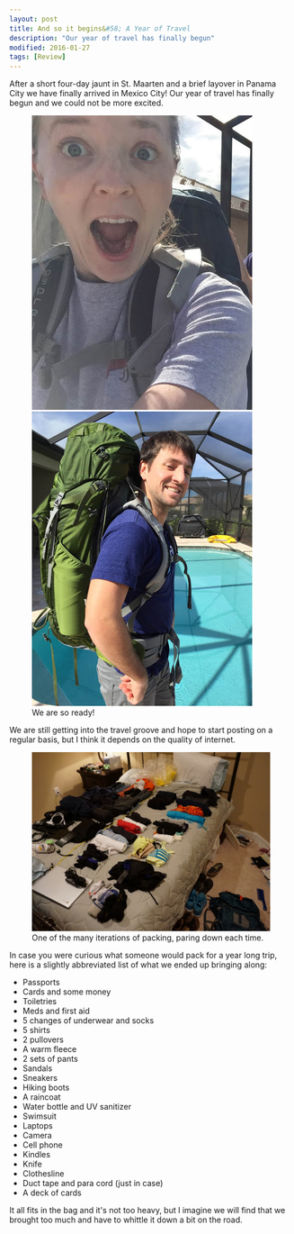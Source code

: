 ```yaml
---
layout: post
title: And so it begins&#58; A Year of Travel
description: "Our year of travel has finally begun"
modified: 2016-01-27
tags: [Review]
---
```


After a short four-day jaunt in St. Maarten and a brief layover in Panama City we have finally arrived in Mexico City! Our year of travel has finally begun and we could not be more excited.

<figure class="half">
    <a href="/images/and_were_off/pack_excited.jpg"><img src="/images/and_were_off/pack_excited.jpg" alt=""></a>
    <a href="/images/and_were_off/pack_smile.jpg"><img src="/images/and_were_off/pack_smile.jpg" alt=""></a>
    <figcaption>We are so ready!</figcaption>
</figure>

We are still getting into the travel groove and hope to start posting on a regular basis, but I think it depends on the quality of internet.

<figure>
    <a href="/images/and_were_off/packing.jpg"><img src="/images/and_were_off/packing.jpg" alt=""></a>
    <figcaption>One of the many iterations of packing, paring down each time.</figcaption>
</figure>

In case you were curious what someone would pack for a year long trip, here is a slightly abbreviated list of what we ended up bringing along:

- Passports
- Cards and some money
- Toiletries
- Meds and first aid
- 5 changes of underwear and socks
- 5 shirts
- 2 pullovers
- A warm fleece
- 2 sets of pants
- Sandals
- Sneakers
- Hiking boots
- A raincoat
- Water bottle and UV sanitizer
- Swimsuit
- Laptops
- Camera
- Cell phone
- Kindles
- Knife
- Clothesline
- Duct tape and para cord (just in case)
- A deck of cards

It all fits in the bag and it's not too heavy, but I imagine we will find that we brought too much and have to whittle it down a bit on the road.